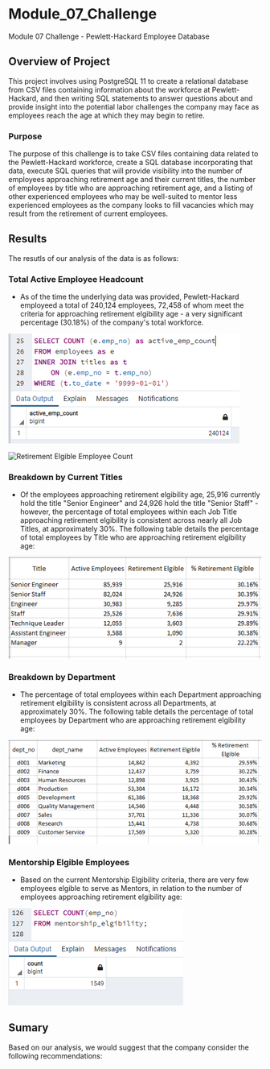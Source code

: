 # Module_07_Challenge
Module 07 Challenge - Pewlett-Hackard Employee Database

## Overview of Project
This project involves using PostgreSQL 11 to create a relational database from CSV files containing information about the workforce at Pewlett-Hackard, and then writing SQL statements to answer questions about and provide insight into the potential labor challenges the company may face as employees reach the age at which they may begin to retire. 

### Purpose
The purpose of this challenge is to take CSV files containing data related to the Pewlett-Hackard workforce, create a SQL database incorporating that data, execute SQL queries that will provide visibility into the number of employees approaching retirement age and their current titles, the number of employees by title who are approaching retirement age, and a listing of other experienced employees who may be well-suited to mentor less experienced employees as the company looks to fill vacancies which may result from the retirement of current employees.  

## Results
The resutls of our analysis of the data is as follows:

### Total Active Employee Headcount

- As of the time the underlying data was provided, Pewlett-Hackard employeed a total of 240,124 employees, 72,458 of whom meet the criteria for approaching retirement elgibility age - a very significant percentage (30.18%) of the company's total workforce.
    
![Active Employee Count](/Images/active_emp_count.png)

![Retirement Elgible Employee Count](/Images/active_emp_count.png.png)

### Breakdown by Current Titles

- Of the employees approaching retirement elgibility age, 25,916 currently hold the title "Senior Engineer" and 24,926 hold the title "Senior Staff" - however, the percentage of total employees within each Job Title approaching retirement elgibility is consistent across nearly all Job Titles, at approximately 30%.  The following table details the percentage of total employees by Title who are approaching retirement elgibility age:
    
![percentages_by_title](/Images/percentages_by_title.png)

### Breakdown by Department

- The percentage of total employees within each Department approaching retirement elgibility is consistent across all Departments, at approximately 30%.  The following table details the percentage of total employees by Department who are approaching retirement elgibility age:
    
![percentages_by_title](/Images/percentages_by_dept.png)


### Mentorship Elgible Employees

- Based on the current Mentorship Elgibility criteria, there are very few employees elgible to serve as Mentors, in relation to the number of employees approaching retirement elgibility age:
    
![Count of Elgible Mentors](/Images/count_of_mentorship_elg_employees.png)

## Sumary
Based on our analysis, we would suggest that the company consider the following recommendations:

